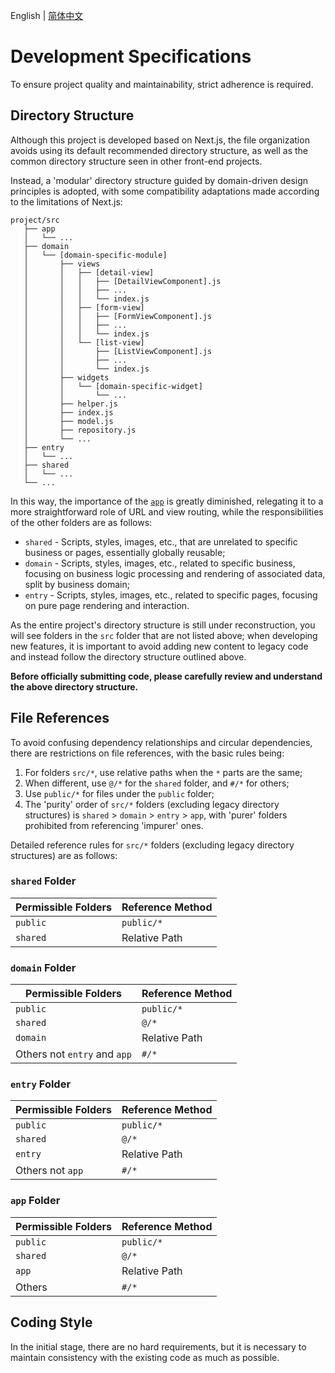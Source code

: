 English | [简体中文](./zh.md)

# Development Specifications

To ensure project quality and maintainability, strict adherence is required.

## Directory Structure

Although this project is developed based on Next.js, the file organization avoids using its default recommended directory structure, as well as the common directory structure seen in other front-end projects.

Instead, a 'modular' directory structure guided by domain-driven design principles is adopted, with some compatibility adaptations made according to the limitations of Next.js:

```
project/src
   ├── app
   │   └── ...
   ├── domain
   │   └── [domain-specific-module]
   │       ├── views
   │       │   ├── [detail-view]
   │       │   │   ├── [DetailViewComponent].js
   │       │   │   ├── ...
   │       │   │   └── index.js
   │       │   ├── [form-view]
   │       │   │   ├── [FormViewComponent].js
   │       │   │   ├── ...
   │       │   │   └── index.js
   │       │   └── [list-view]
   │       │       ├── [ListViewComponent].js
   │       │       ├── ...
   │       │       └── index.js
   │       ├── widgets
   │       │   └── [domain-specific-widget]
   │       │       └── ...
   │       ├── helper.js
   │       ├── index.js
   │       ├── model.js
   │       ├── repository.js
   │       └── ...
   ├── entry
   │   └── ...
   ├── shared
   │   └── ...
   └── ...
```

In this way, the importance of the [`app`](https://nextjs.org/docs/app) is greatly diminished, relegating it to a more straightforward role of URL and view routing, while the responsibilities of the other folders are as follows:

- `shared` - Scripts, styles, images, etc., that are unrelated to specific business or pages, essentially globally reusable;
- `domain` - Scripts, styles, images, etc., related to specific business, focusing on business logic processing and rendering of associated data, split by business domain;
- `entry` - Scripts, styles, images, etc., related to specific pages, focusing on pure page rendering and interaction.

As the entire project's directory structure is still under reconstruction, you will see folders in the `src` folder that are not listed above; when developing new features, it is important to avoid adding new content to legacy code and instead follow the directory structure outlined above.

**Before officially submitting code, please carefully review and understand the above directory structure.**

## File References

To avoid confusing dependency relationships and circular dependencies, there are restrictions on file references, with the basic rules being:

1. For folders `src/*`, use relative paths when the `*` parts are the same;
2. When different, use `@/*` for the `shared` folder, and `#/*` for others;
3. Use `public/*` for files under the `public` folder;
4. The 'purity' order of `src/*` folders (excluding legacy directory structures) is `shared` > `domain` > `entry` > `app`, with 'purer' folders prohibited from referencing 'impurer' ones.

Detailed reference rules for `src/*` folders (excluding legacy directory structures) are as follows:

### `shared` Folder

| Permissible Folders | Reference Method |
| --- | --- |
| `public` | `public/*` |
| `shared` | Relative Path |

### `domain` Folder

| Permissible Folders | Reference Method |
| --- | --- |
| `public` | `public/*` |
| `shared` | `@/*` |
| `domain` | Relative Path |
| Others not `entry` and `app` | `#/*` |

### `entry` Folder

| Permissible Folders | Reference Method |
| --- | --- |
| `public` | `public/*` |
| `shared` | `@/*` |
| `entry` | Relative Path |
| Others not `app` | `#/*` |

### `app` Folder

| Permissible Folders | Reference Method |
| --- | --- |
| `public` | `public/*` |
| `shared` | `@/*` |
| `app` | Relative Path |
| Others | `#/*` |

## Coding Style

In the initial stage, there are no hard requirements, but it is necessary to maintain consistency with the existing code as much as possible.
